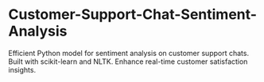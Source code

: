 # Customer-Support-Chat-Sentiment-Analysis
Efficient Python model for sentiment analysis on customer support chats. Built with scikit-learn and NLTK. Enhance real-time customer satisfaction insights.
